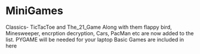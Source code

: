# MiniGames
Classics- TicTacToe and The_21_Game
Along with them flappy bird, Minesweeper, encrption decryption, Cars, PacMan etc are now added to the list.
PYGAME will be needed for your laptop
Basic Games are included in here



